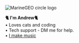 ![MarineGEO circle logo](https://cdn.discordapp.com/avatars/993781395761676298/007b5756bcf275fe48ab26bb97e0f238.webp?size=3 "MarineGEO logo")


**🐈 I'm Andrew🐈**<br>
• Loves cats and coding<br>
• Tech support - DM me for help.<br>
• [I make music](https://youtube.com/@djrobinand)<br>
